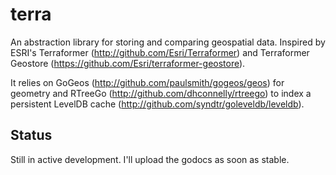 terra
=======

An abstraction library for storing and comparing geospatial data. Inspired by ESRI's Terraformer (http://github.com/Esri/Terraformer) and Terraformer Geostore (https://github.com/Esri/terraformer-geostore).

It relies on GoGeos (http://github.com/paulsmith/gogeos/geos) for geometry and RTreeGo (http://github.com/dhconnelly/rtreego) to index a persistent LevelDB cache (http://github.com/syndtr/goleveldb/leveldb).

Status
-----
Still in active development. I'll upload the godocs as soon as stable.
